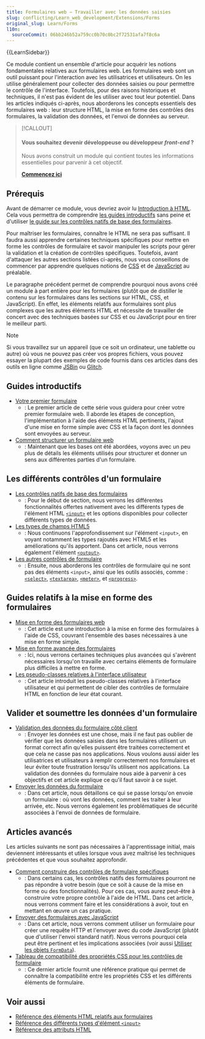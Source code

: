 ```yaml
---
title: Formulaires web — Travailler avec les données saisies
slug: conflicting/Learn_web_development/Extensions/Forms
original_slug: Learn/Forms
l10n:
  sourceCommit: 06bb246b52a759cc0b70c0bc2f72531afa7f8c6a
---
```


{{LearnSidebar}}

Ce module contient un ensemble d'article pour acquérir les notions fondamentales relatives aux formulaires web. Les formulaires web sont un outil puissant pour l'interaction avec les utilisatrices et utilisateurs. On les utilise généralement pour collecter des données saisies ou pour permettre le contrôle de l'interface. Toutefois, pour des raisons historiques et techniques, il n'est pas évident de les utiliser avec tout leur potentiel. Dans les articles indiqués ci-après, nous aborderons les concepts essentiels des formulaires web&nbsp;: leur structure HTML, la mise en forme des contrôles des formulaires, la validation des données, et l'envoi de données au serveur.

> [!CALLOUT]
>
> #### Vous souhaitez devenir développeuse ou développeur <i lang="en">front-end</i>&nbsp;?
>
> Nous avons construit un module qui contient toutes les informations essentielles pour parvenir à cet objectif.
>
> [**Commencez ici**](/fr/curriculum/)

## Prérequis

Avant de démarrer ce module, vous devriez avoir lu [Introduction à HTML](/fr/docs/Learn/HTML/Introduction_to_HTML). Cela vous permettra de comprendre [les guides introductifs](#guides_introductifs) sans peine et d'utiliser [le guide sur les contrôles natifs de base des formulaires](/fr/docs/Learn/Forms/Basic_native_form_controls).

Pour maîtriser les formulaires, connaître le HTML ne sera pas suffisant. Il faudra aussi apprendre certaines techniques spécifiques pour mettre en forme les contrôles de formulaire et savoir manipuler les scripts pour gérer la validation et la création de contrôles spécifiques. Toutefois, avant d'attaquer les autres sections listées ci-après, nous vous conseillons de commencer par apprendre quelques notions de [CSS](/fr/docs/Learn/CSS) et de [JavaScript](/fr/docs/Learn/JavaScript) au préalable.

Le paragraphe précédent permet de comprendre pourquoi nous avons créé un module à part entière pour les formulaires (plutôt que de distiller le contenu sur les formulaires dans les sections sur HTML, CSS, et JavaScript). En effet, les éléments relatifs aux formulaires sont plus complexes que les autres éléments HTML et nécessite de travailler de concert avec des techniques basées sur CSS et ou JavaScript pour en tirer le meilleur parti.

> [!NOTE]
> Si vous travaillez sur un appareil (que ce soit un ordinateur, une tablette ou autre) où vous ne pouvez pas créer vos propres fichiers, vous pouvez essayer la plupart des exemples de code fournis dans ces articles dans des outils en ligne comme [JSBin](https://jsbin.com/) ou [Glitch](https://glitch.com/).

## Guides introductifs

- [Votre premier formulaire](/fr/docs/Learn/Forms/Your_first_form)
  - : Le premier article de cette série vous guidera pour créer votre premier formulaire web. Il aborde les étapes de conception, l'implémentation à l'aide des éléments HTML pertinents, l'ajout d'une mise en forme simple avec CSS et la façon dont les données sont envoyées au serveur.
- [Comment structurer un formulaire web](/fr/docs/Learn/Forms/How_to_structure_a_web_form)
  - : Maintenant que les bases ont été abordées, voyons avec un peu plus de détails les éléments utilisés pour structurer et donner un sens aux différentes parties d'un formulaire.

## Les différents contrôles d'un formulaire

- [Les contrôles natifs de base des formulaires](/fr/docs/Learn/Forms/Basic_native_form_controls)
  - : Pour le début de section, nous verrons les différentes fonctionnalités offertes nativement avec les différents types de l'élément HTML [`<input>`](/fr/docs/Web/HTML/Element/input) et les options disponibles pour collecter différents types de données.
- [Les types de champs HTML5](/fr/docs/Learn/Forms/HTML5_input_types)
  - : Nous continuons l'approfondissement sur l'élément `<input>`, en voyant notamment les types rajoutés avec HTML5 et les améliorations qu'ils apportent. Dans cet article, nous verrons également l'élément [`<output>`](/fr/docs/Web/HTML/Element/output).
- [Les autres contrôles de formulaire](/fr/docs/Learn/Forms/Other_form_controls)
  - : Ensuite, nous aborderons les contrôles de formulaire qui ne sont pas des éléments `<input>`, ainsi que les outils associés, comme&nbsp;: [`<select>`](/fr/docs/Web/HTML/Element/select), [`<textarea>`](/fr/docs/Web/HTML/Element/textarea), [`<meter>`](/fr/docs/Web/HTML/Element/meter), et [`<progress>`](/fr/docs/Web/HTML/Element/progress).

## Guides relatifs à la mise en forme des formulaires

- [Mise en forme des formulaires web](/fr/docs/Learn/Forms/Styling_web_forms)
  - : Cet article est une introduction à la mise en forme des formulaires à l'aide de CSS, couvrant l'ensemble des bases nécessaires à une mise en forme simple.
- [Mise en forme avancée des formulaires](/fr/docs/Learn/Forms/Advanced_form_styling)
  - : Ici, nous verrons certaines techniques plus avancées qui s'avèrent nécessaires lorsqu'on travaille avec certains éléments de formulaire plus difficiles à mettre en forme.
- [Les pseudo-classes relatives à l'interface utilisateur](/fr/docs/Learn/Forms/UI_pseudo-classes)
  - : Cet article introduit les pseudo-classes relatives à l'interface utilisateur et qui permettent de cibler des contrôles de formulaire HTML en fonction de leur état courant.

## Valider et soumettre les données d'un formulaire

- [Validation des données du formulaire côté client](/fr/docs/Learn/Forms/Form_validation)
  - : Envoyer les données est une chose, mais il ne faut pas oublier de vérifier que les données saisies dans les formulaires utilisent un format correct afin qu'elles puissent être traitées correctement et que cela ne casse pas nos applications. Nous voulons aussi aider les utilisatrices et utilisateurs à remplir correctement nos formulaires et leur éviter toute frustration lorsqu'ils utilisent nos applications. La validation des données du formulaire nous aide à parvenir à ces objectifs et cet article explique ce qu'il faut savoir à ce sujet.
- [Envoyer les données du formulaire](/fr/docs/Learn/Forms/Sending_and_retrieving_form_data)
  - : Dans cet article, nous détaillons ce qui se passe lorsqu'on envoie un formulaire&nbsp;: où vont les données, comment les traiter à leur arrivée, etc. Nous verrons également les problématiques de sécurité associées à l'envoi de données de formulaire.

## Articles avancés

Les articles suivants ne sont pas nécessaires à l'apprentissage initial, mais deviennent intéressants et utiles lorsque vous avez maîtrisé les techniques précédentes et que vous souhaitez approfondir.

- [Comment construire des contrôles de formulaire spécifiques](/fr/docs/Learn/Forms/How_to_build_custom_form_controls)
  - : Dans certains cas, les contrôles natifs des formulaires pourront ne pas répondre à votre besoin (que ce soit à cause de la mise en forme ou des fonctionnalités). Pour ces cas, vous aurez peut-être à construire votre propre contrôle à l'aide de HTML. Dans cet article, nous verrons comment faire et les considérations à avoir, tout en mettant en œuvre un cas pratique.
- [Envoyer des formulaires avec JavaScript](/fr/docs/Learn/Forms/Sending_forms_through_JavaScript)
  - : Dans cet article, nous verrons comment utiliser un formulaire pour créer une requête HTTP et l'envoyer avec du code JavaScript (plutôt que d'utiliser l'envoi standard natif). Nous verrons pourquoi cela peut être pertinent et les implications associées (voir aussi [Utiliser les objets `FormData`](/fr/docs/Web/API/XMLHttpRequest_API/Using_FormData_Objects)).
- [Tableau de compatibilité des propriétés CSS pour les contrôles de formulaire](/fr/docs/Learn/Forms/Property_compatibility_table_for_form_controls)
  - : Ce dernier article fournit une référence pratique qui permet de connaître la compatibilité entre les propriétés CSS et les différents éléments de formulaire.

## Voir aussi

- [Référence des éléments HTML relatifs aux formulaires](/fr/docs/Web/HTML/Element#forms)
- [Référence des différents types d'élément `<input>`](/fr/docs/Web/HTML/Element/input)
- [Référence des attributs HTML](/fr/docs/Web/HTML/Attributes)
